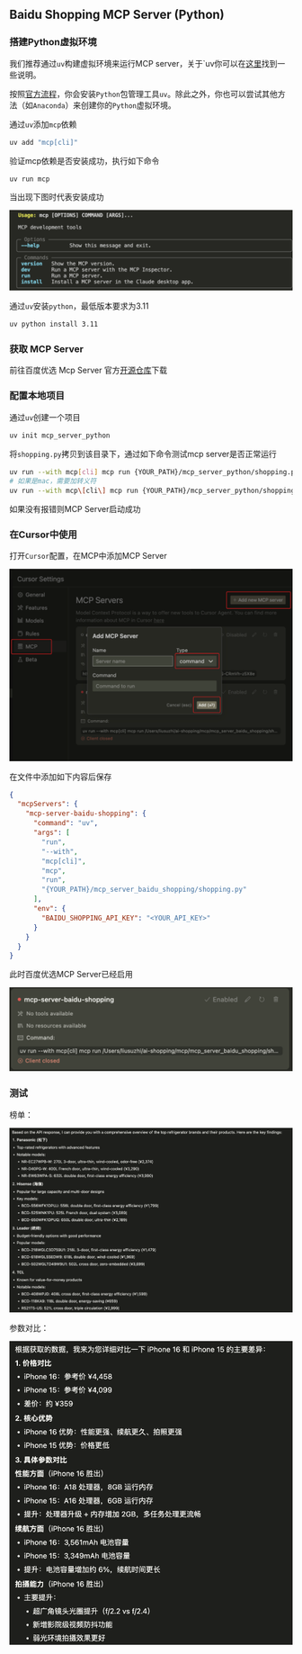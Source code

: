 ## Baidu Shopping MCP Server (Python)
### 搭建Python虚拟环境
我们推荐通过`uv`构建虚拟环境来运行MCP server，关于`uv你可以在[这里](https://docs.astral.sh/uv/getting-started/features/)找到一些说明。

按照[官方流程](https://modelcontextprotocol.io/quickstart/server)，你会安装`Python`包管理工具`uv`。除此之外，你也可以尝试其他方法（如`Anaconda`）来创建你的`Python`虚拟环境。

通过`uv`添加`mcp`依赖

```bash
uv add "mcp[cli]"
```

验证mcp依赖是否安装成功，执行如下命令
```bash
uv run mcp
```

当出现下图时代表安装成功

![](../../../img/uv_install_success.png)

通过`uv`安装`python`，最低版本要求为3.11

```bash
uv python install 3.11
```

### 获取 MCP Server
前往百度优选 Mcp Server 官方[开源仓库](https://github.com/baidu-shopping/mcp/tree/main/src/baidu-shopping/mcp_server_python)下载

### 配置本地项目
通过`uv`创建一个项目

```bash
uv init mcp_server_python
```

将`shopping.py`拷贝到该目录下，通过如下命令测试mcp server是否正常运行

```bash
uv run --with mcp[cli] mcp run {YOUR_PATH}/mcp_server_python/shopping.py
# 如果是mac，需要加转义符
uv run --with mcp\[cli\] mcp run {YOUR_PATH}/mcp_server_python/shopping.py
```

如果没有报错则MCP Server启动成功

### 在Cursor中使用

打开`Cursor`配置，在MCP中添加MCP Server

![](../../../img/cursor_setting.png)

在文件中添加如下内容后保存

```json
{
  "mcpServers": {
    "mcp-server-baidu-shopping": {
      "command": "uv",
      "args": [
        "run",
        "--with",
        "mcp[cli]",
        "mcp",
        "run",
        "{YOUR_PATH}/mcp_server_baidu_shopping/shopping.py"
      ],
      "env": {
        "BAIDU_SHOPPING_API_KEY": "<YOUR_API_KEY>"
      }
    }
  }
}
```

此时百度优选MCP Server已经启用

![](../../../img/cursor_run_mcp_success.png)

### 测试

榜单：

![](../../../img/cursor_test_brand_rank.png)

参数对比：

![](../../../img/cursor_test_param_compare.png)